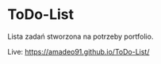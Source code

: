 # ToDo-List

Lista zadań stworzona na potrzeby portfolio.

Live: https://amadeo91.github.io/ToDo-List/
